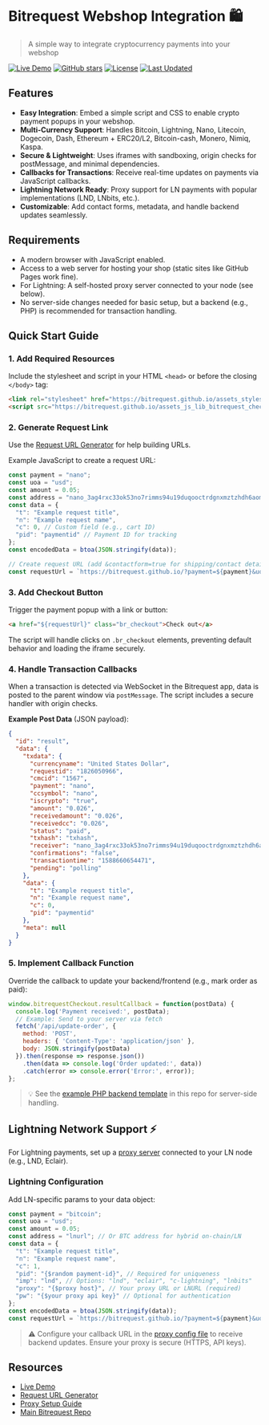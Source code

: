 # Bitrequest Webshop Integration 🛍️

> A simple way to integrate cryptocurrency payments into your webshop

[![Live Demo](https://img.shields.io/badge/demo-live-success)](https://www.bitrequest.io/brewery/)
[![GitHub stars](https://img.shields.io/github/stars/bitrequest/webshop-integration)](https://github.com/bitrequest/webshop-integration/stargazers)
[![License](https://img.shields.io/github/license/bitrequest/bitrequest.github.io)](https://github.com/bitrequest/bitrequest.github.io/blob/master/LICENSE)
[![Last Updated](https://img.shields.io/badge/last%20updated-July%202025-blue)](https://github.com/bitrequest/webshop-integration)

## Features
- **Easy Integration**: Embed a simple script and CSS to enable crypto payment popups in your webshop.
- **Multi-Currency Support**: Handles Bitcoin, Lightning, Nano, Litecoin, Dogecoin, Dash, Ethereum + ERC20/L2, Bitcoin-cash, Monero, Nimiq, Kaspa.
- **Secure & Lightweight**: Uses iframes with sandboxing, origin checks for postMessage, and minimal dependencies.
- **Callbacks for Transactions**: Receive real-time updates on payments via JavaScript callbacks.
- **Lightning Network Ready**: Proxy support for LN payments with popular implementations (LND, LNbits, etc.).
- **Customizable**: Add contact forms, metadata, and handle backend updates seamlessly.

## Requirements
- A modern browser with JavaScript enabled.
- Access to a web server for hosting your shop (static sites like GitHub Pages work fine).
- For Lightning: A self-hosted proxy server connected to your node (see below).
- No server-side changes needed for basic setup, but a backend (e.g., PHP) is recommended for transaction handling.

## Quick Start Guide

### 1. Add Required Resources

Include the stylesheet and script in your HTML `<head>` or before the closing `</body>` tag:

```html
<link rel="stylesheet" href="https://bitrequest.github.io/assets_styles_lib_bitrequest.css"/>
<script src="https://bitrequest.github.io/assets_js_lib_bitrequest_checkout.js"></script>
```



### 2. Generate Request Link

Use the [Request URL Generator](https://www.bitrequest.io/request-url/) for help building URLs.

Example JavaScript to create a request URL:

```javascript
const payment = "nano";
const uoa = "usd";
const amount = 0.05;
const address = "nano_3ag4rxc33ok53no7rimms94u19duqooctrdgnxmztzhdh6aoms6kknr7h8fb"; // Test address
const data = {
  "t": "Example request title",
  "n": "Example request name",
  "c": 0, // Custom field (e.g., cart ID)
  "pid": "paymentid" // Payment ID for tracking
};
const encodedData = btoa(JSON.stringify(data));

// Create request URL (add &contactform=true for shipping/contact details)
const requestUrl = `https://bitrequest.github.io/?payment=${payment}&uoa=${uoa}&amount=${amount}&address=${address}&d=${encodedData}`;
```

### 3. Add Checkout Button

Trigger the payment popup with a link or button:

```html
<a href="${requestUrl}" class="br_checkout">Check out</a>
```

The script will handle clicks on `.br_checkout` elements, preventing default behavior and loading the iframe securely.

### 4. Handle Transaction Callbacks

When a transaction is detected via WebSocket in the Bitrequest app, data is posted to the parent window via `postMessage`. The script includes a secure handler with origin checks.

**Example Post Data** (JSON payload):

```json
{
  "id": "result",
  "data": {
    "txdata": {
      "currencyname": "United States Dollar",
      "requestid": "1826050966",
      "cmcid": "1567",
      "payment": "nano",
      "ccsymbol": "nano",
      "iscrypto": "true",
      "amount": "0.026",
      "receivedamount": "0.026",
      "receivedcc": "0.026",
      "status": "paid",
      "txhash": "txhash",
      "receiver": "nano_3ag4rxc33ok53no7rimms94u19duqooctrdgnxmztzhdh6aoms6kknr7h8fb",
      "confirmations": "false",
      "transactiontime": "1588660654471",
      "pending": "polling"
    },
    "data": {
      "t": "Example request title",
      "n": "Example request name",
      "c": 0,
      "pid": "paymentid"
    },
    "meta": null
  }
}
```

### 5. Implement Callback Function

Override the callback to update your backend/frontend (e.g., mark order as paid):

```javascript
window.bitrequestCheckout.resultCallback = function(postData) {
  console.log('Payment received:', postData);
  // Example: Send to your server via fetch
  fetch('/api/update-order', {
    method: 'POST',
    headers: { 'Content-Type': 'application/json' },
    body: JSON.stringify(postData)
  }).then(response => response.json())
    .then(data => console.log('Order updated:', data))
    .catch(error => console.error('Error:', error));
};
```

> 💡 See the [example PHP backend template](https://github.com/bitrequest/webshop-integration/tree/master/webhook) in this repo for server-side handling.

## Lightning Network Support ⚡

For Lightning payments, set up a [proxy server](https://github.com/bitrequest/bitrequest.github.io/tree/master/proxy) connected to your LN node (e.g., LND, Eclair).

### Lightning Configuration

Add LN-specific params to your data object:

```javascript
const payment = "bitcoin";
const uoa = "usd";
const amount = 0.05;
const address = "lnurl"; // Or BTC address for hybrid on-chain/LN
const data = {
  "t": "Example request title",
  "n": "Example request name",
  "c": 1,
  "pid": "{$random payment-id}", // Required for uniqueness
  "imp": "lnd", // Options: "lnd", "eclair", "c-lightning", "lnbits"
  "proxy": "{$proxy host}", // Your proxy URL or LNURL (required)
  "pw": "{$your proxy api key}" // Optional for authentication
};
const encodedData = btoa(JSON.stringify(data));
const requestUrl = `https://bitrequest.github.io/?payment=${payment}&uoa=${uoa}&amount=${amount}&address=${address}&d=${encodedData}`;
```

> ⚠️ Configure your callback URL in the [proxy config file](https://github.com/bitrequest/bitrequest.github.io/tree/master/proxy) to receive backend updates. Ensure your proxy is secure (HTTPS, API keys).

## Resources
- [Live Demo](https://www.bitrequest.io/brewery/)
- [Request URL Generator](https://www.bitrequest.io/request-url/)
- [Proxy Setup Guide](https://github.com/bitrequest/bitrequest.github.io/tree/master/proxy)
- [Main Bitrequest Repo](https://github.com/bitrequest/bitrequest.github.io)